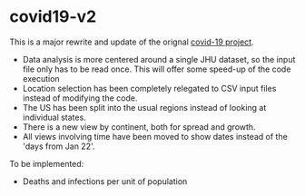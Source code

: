 # covid19-v2

This is a major rewrite and update of the orignal [covid-19 project](https://github.com/robhanssen/covid-19).

* Data analysis is more centered around a single JHU dataset, so the input file only has to be read once. This will offer some speed-up of the code execution
* Location selection has been completely relegated to CSV input files instead of modifying the code.
* The US has been split into the usual regions instead of looking at individual states.
* There is a new view by continent, both for spread and growth.
* All views involving time have been moved to show dates instead of the 'days from Jan 22'.

To be implemented:
* Deaths and infections per unit of population